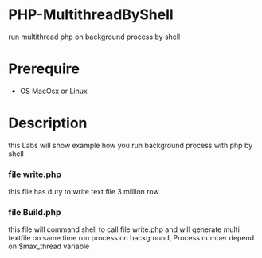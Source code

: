 # PHP-MultithreadByShell
run multithread php on background process by shell

# Prerequire

- OS MacOsx or Linux

# Description

this Labs will show example how you run background process with php by shell 

 ### file write.php

this file has duty to write text file 3 million row

 ### file Build.php

 this file will command shell to call file write.php and will generate multi textfile on same time run process on background, Process number depend on $max_thread variable

